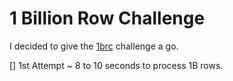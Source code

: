 # 1 Billion Row Challenge

I decided to give the [1brc](https://www.morling.dev/blog/one-billion-row-challenge/) challenge a go.

[] 1st Attempt ~ 8 to 10 seconds to process 1B rows.